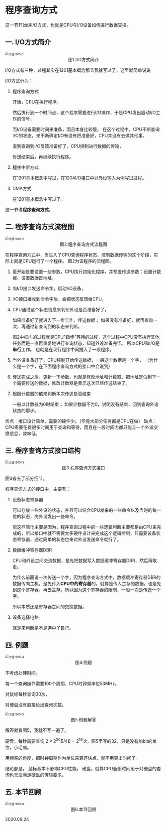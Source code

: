# 程序查询方式

这一节开始讲I/O方式，也就是CPU与I/O设备如何进行数据交换。

## 一. I/O方式简介

<img src="计组1205-1.png" alt="计组1205-1" style="zoom:67%;" />

<center>图1.I/O方式简介</center>

I/O方式有三种，过程其实在1201基本概念那节我就写过了。这里就简单说说

I/O方式分为：

1. 程序查询方式

   开始，CPU在执行程序，

   然后执行到一个时间点，这个程序需要进行I/O操作，于是CPU发出启动I/O工作的信号，

   而I/O设备需要时间来准备，而且本身比较慢，
   在这个过程中，CPU不断查询I/O的状态，来不断确定I/O有没有把准备好，CPU并没有去做其他事。

   直到查询到I/O反馈准备好了，CPU控制进行数据的传输，

   传送结束后，再继续执行程序。

2. 程序中断方式

   在1201基本概念中写过，在1204I/O接口中以外设输入为例写过过程。

3. DMA方式

   在1201基本概念中写过了。

这一节讲**程序查询方式**。

## 二. 程序查询方式流程图

<img src="计组1205-2.png" alt="计组1205-2" style="zoom:67%;" />

<center>图2.程序查询方式流程图</center>

在程序查询方式中，当进入了CPU查询程序状态、控制数据传输的这个阶段，实际上就是CPU运行了一个程序。
图2为该程序的流程图。

1. 最开始是要设置一些参数，CPU执行初始化程序，并预置传送参数：设置计数器、设置数据首地址，

2. 向I/O接口发送命令字，启动I/O设备，

3. I/O接口接收到命令字后，会把状态反馈给CPU，

4. CPU通过这个状态信息来判断外设是否准备好了，

   如果准备好了就进入下一步工作，传送数据；
   如果没有准备好，就再查询一次，再通过新查询到的状态来判断。

   图2中框内的过程就是CPU"踏步"等待的过程，这个过程中CPU没有执行其他任务而是一直再重复地进行查询状态，知道外设准备完毕。
   所以CPU和I/O是**串行**工作。
   也就是在现行程序中间插入了一段程序。

5. 当外设准备好了，CPU控制开始传送数据，一般这个数据是一个字，
   （为什么是一个字，在下面程序查询方式的接口中会说到）

6. 传送完成之后，更新一下参数，也就是修改地址和计数器，把地址定位到下一个需要传送的数据，修改计数器是表示这次已经传送结束了。

7. 根据计数器的值来判断本次传送是否结束

   一般以计数器为0时结束；
   如果计数器不为0，说明没有结束，回到查询外设状态的那步。

优点：接口设计简单、需要的硬件少。（毕竟大部分任务都是CPU在做）
缺点：CPU需要花费很多时间用于查询和等待，而且在一段时间内都只能与一个外设交换信息，效率低。

## 三. 程序查询方式接口结构

<img src="计组1205-3.png" alt="计组1205-3" style="zoom:67%;" />

<center>图3.程序查询方式接口</center>

图3省去了部分细节。

程序查询方式的接口中，主要有：

1. 设备状态寄存器

   可以存放一些外设的状态，并且可以结合CPU发来的一些命令以及当时的每一位的状态，向外设发出一些命令。

   能这样简化主要是因为，程序查询过程中的一些逻辑判断主要都是由CPU来完成的，所以接口中就不需要太多硬件设计来完成这个逻辑控制，只需要设备状态寄存器，通过简单的状态位来对外设发送命令就行了。

2. 数据缓冲寄存器DBR

   CPU和外设之间交流数据，是先把数据写入数据缓冲寄存器DBR，然后再取走。

   为什么前面说一次传送一个字，因为程序查询方式中，数据缓冲寄存器DBR的数据传向主机，是先传入**CPU中的寄存器**的，就算是传入主存的数据，也是先到这个寄存器，再去主存。所以因为这个寄存器的限制，一般一次是传送一个字。

   所以本质还是寄存器之间的交换数据。

3. 设备选择电路

   就是来判断是不是选中了自己。

## 四. 例题

<img src="计组1205-4.png" alt="计组1205-4" style="zoom:67%;" />

<center>图4.例题</center>

不考虑处理时间。

每一个查询操作需要100个周期，CPU时钟频率位50MHz。

对鼠标每秒查询30次，

对硬盘没有直接给出查询次数。

<img src="计组1205-5.png" alt="计组1205-5" style="zoom:67%;" />

<center>图5.例题解答</center>

解答就看图5，我就不写一遍了。

硬盘，每秒需要查询 $2\times2^{20}B/4B=2^{19}次$，图5里写的32，只是没有加bit的单位，小毛病。

用频率的角度，把时钟周期作为单位来算还快点，就不用算出时间了。

结论都是，
鼠标基本不影响CPU性能，
硬盘，就算CPU全部时间用于对硬盘的查询也无法满足硬盘的传输要求。

## 五. 本节回顾

<img src="计组1205-6.png" alt="计组1205-6" style="zoom:67%;" />

<center>图6.本节回顾</center>

2020.09.24

